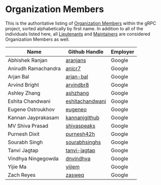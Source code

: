 # Organization Members

This is the authoritative listing of [Organization
Members](../contributor_ladder.md#organization-member) within the gRPC project,
sorted alphabetically by first name. In addition to all of the individuals
listed here, all [Lieutenants](lieutenants.md) and [Maintainers](maintainers.md)
are considered Organization Members as well.

| Name | Github Handle | Employer |
|--|--|--|
| Abhishek Ranjan | [aranjans](https://github.com/aranjans) | Google |
| Anirudh Ramachandra | [anicr7](https://github.com/anicr7) | Google |
| Arjan Bal | [arjan-bal](https://github.com/arjan-bal) | Google |
| Arvind Bright | [arvindbr8](https://github.com/arvindbr8) | Google |
| Ashley Zhang | [ashzhang](https://github.com/ashzhang) | Google |
| Eshita Chandwani | [eshitachandwani](https://github.com/eshitachandwani) | Google |
| Eugene Ostroukhov | [eugeneo](https://github.com/eugeneo) | Google |
| Kannan Jayprakasam | [kannanjgithub](https://github.com/kannanjgithub) | Google |
| MV Shiva Prasad | [shivaspeaks](https://github.com/shivaspeaks) | Google |
| Purnesh Dixit | [purnesh42h](https://github.com/purnesh42h) | Google |
| Sourabh Singh | [sourabhsinghs](https://github.com/sourabhsinghs) | Google |
| Tanvi Jagtap | [tanvi-jagtap](https://github.com/tanvi-jagtap) | Google |
| Vindhya Ningegowda | [dnvindhya](https://github.com/dnvindhya) | Google |
| Yijie Ma | [yijiem](https://github.com/yijiem) | Google |
| Zach Reyes | [zasweq](https://github.com/zasweq) | Google |

